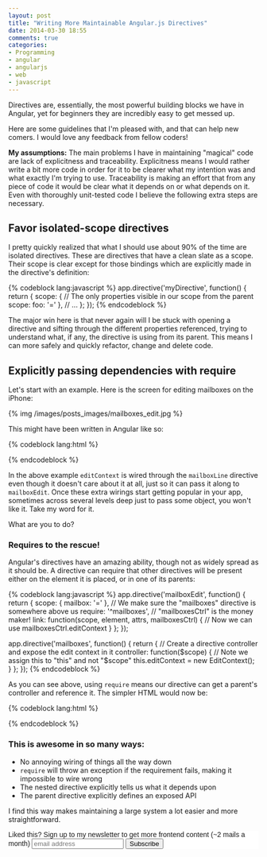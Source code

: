 ```yaml
---
layout: post
title: "Writing More Maintainable Angular.js Directives"
date: 2014-03-30 18:55
comments: true
categories: 
- Programming
- angular
- angularjs
- web
- javascript
---
```


Directives are, essentially, the most powerful building blocks we have in Angular, yet for beginners they are incredibly easy to get messed up.

Here are some guidelines that I'm pleased with, and that can help new comers. I would love any feedback from fellow coders!

**My assumptions:** The main problems I have in maintaining "magical" code are lack of explicitness and traceability. Explicitness means I would rather write a bit more code in order for it to be clearer what my intention was and what exactly I'm trying to use. Traceability is making an effort that from any piece of code it would be clear what it depends on or what depends on it. Even with thoroughly unit-tested code I believe the following extra steps are necessary.

## Favor isolated-scope directives

I pretty quickly realized that what I should use about 90% of the time are isolated directives. These are directives that have a clean slate as a scope. Their scope is clear except for those bindings which are explicitly made in the directive's definition:

{% codeblock lang:javascript %}
app.directive('myDirective', function() {
    return {
        scope: {
            // The only properties visible in our scope from the parent scope:
            foo: '='
        },
        // ...
    };
});
{% endcodeblock %}

The major win here is that never again will I be stuck with opening a directive and sifting through the different properties referenced, trying to understand what, if any, the directive is using from its parent. This means I can more safely and quickly refactor, change and delete code.

## Explicitly passing dependencies with require

Let's start with an example. Here is the screen for editing mailboxes on the iPhone:

{% img /images/posts_images/mailboxes_edit.jpg %}

This might have been written in Angular like so:

{% codeblock lang:html %}
<div mailboxes>
  <div ng-repeat="mailbox in mailboxes" mailbox-line edit-context="editContext">
    <div mailbox-edit mailbox="mailbox" edit-context="editContext"></div>
    <div mailbox-description mailbox="mailbox"></div>
  </div>
</div>
{% endcodeblock %}

In the above example `editContext` is wired through the `mailboxLine` directive even though it doesn't care about it at all, just so it can pass it along to `mailboxEdit`. Once these extra wirings start getting popular in your app, sometimes across several levels deep just to pass some object, you won't like it. Take my word for it.

What are you to do?

### Requires to the rescue!

Angular's directives have an amazing ability, though not as widely spread as it should be. A directive can require that other directives will be present either on the element it is placed, or in one of its parents:

{% codeblock lang:javascript %}
app.directive('mailboxEdit', function() {
    return {
        scope: {
            mailbox: '='
        },
        // We make sure the "mailboxes" directive is somewhere above us
        require: '^mailboxes',
        // "mailboxesCtrl" is the money maker!
        link: function(scope, element, attrs, mailboxesCtrl) {
            // Now we can use mailboxesCtrl.editContext
        }
    };
});

app.directive('mailboxes', function() {
    return {
        // Create a directive controller and expose the edit context in it
        controller: function($scope) {
            // Note we assign this to "this" and not "$scope"
            this.editContext = new EditContext();
        }
    };
});
{% endcodeblock %}

As you can see above, using `require` means our directive can get a parent's controller and reference it. The simpler HTML would now be:

{% codeblock lang:html %}
<div mailboxes>
  <div ng-repeat="mailbox in mailboxes" mailbox-line>
    <div mailbox-edit mailbox="mailbox"></div>
    <div mailbox-description mailbox="mailbox"></div>
  </div>
</div>
{% endcodeblock %}

### This is awesome in so many ways:

* No annoying wiring of things all the way down
* `require` will throw an exception if the requirement fails, making it impossible to wire wrong
* The nested directive explicitly tells us what it depends upon
* The parent directive explicitly defines an exposed API

I find this way makes maintaining a large system a lot easier and more straightforward.

<!-- Begin MailChimp Signup Form -->
<link href="http://cdn-images.mailchimp.com/embedcode/slim-081711.css" rel="stylesheet" type="text/css">
<style type="text/css">
    #mc_embed_signup{background:#fff; clear:left; font:14px Helvetica,Arial,sans-serif; }
    /* Add your own MailChimp form style overrides in your site stylesheet or in this style block.
       We recommend moving this block and the preceding CSS link to the HEAD of your HTML file. */
</style>
<div id="mc_embed_signup">
<form action="http://codelord.us6.list-manage.com/subscribe/post?u=78b36f07d7d2e7e91eb8deee3&amp;id=c9a8d439c8" method="post" id="mc-embedded-subscribe-form" name="mc-embedded-subscribe-form" class="validate" target="_blank" novalidate>
    <label for="mce-EMAIL">Liked this? Sign up to my newsletter to get more frontend content (~2 mails a month)</label>
    <input type="email" value="" name="EMAIL" class="email" id="mce-EMAIL" placeholder="email address" required style="display: inline">
    <input type="submit" value="Subscribe" name="subscribe" id="mc-embedded-subscribe" class="button" style="display: inline">
</form>
</div>
<!--End mc_embed_signup-->
